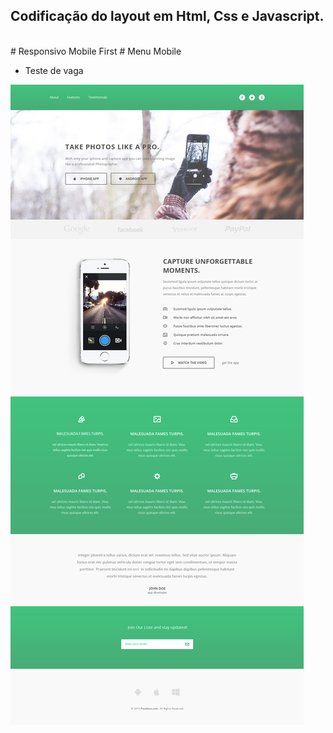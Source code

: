 ## Codificação do layout em Html, Css e Javascript.
<br />
# Responsivo Mobile First 
# Menu Mobile

- Teste de vaga

<img src="./.github/print.png">